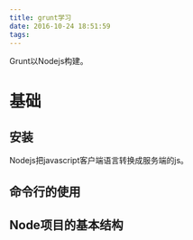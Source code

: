 ```yaml
---
title: grunt学习
date: 2016-10-24 18:51:59
tags:
---
```


Grunt以Nodejs构建。
# 基础
## 安装
Nodejs把javascript客户端语言转换成服务端的js。 


## 命令行的使用



## Node项目的基本结构
